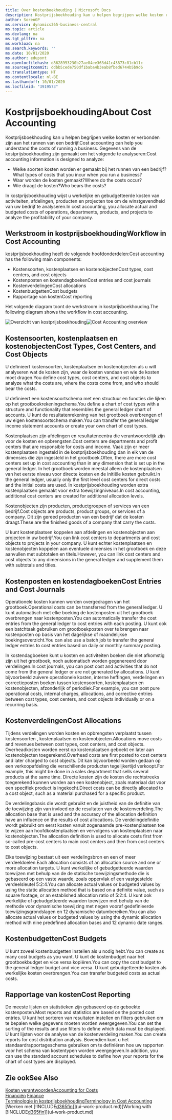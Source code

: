 ```yaml
---
title: Over kostenboekhouding | Microsoft Docs
description: Kostprijsboekhouding kan u helpen begrijpen welke kosten er verbonden zijn aan het runnen van een bedrijf.
author: SorenGP
ms.service: dynamics365-business-central
ms.topic: article
ms.devlang: na
ms.tgt_pltfrm: na
ms.workload: na
ms.search.keywords: ''
ms.date: 10/01/2020
ms.author: edupont
ms.openlocfilehash: d8628953230b27ae84ee363d41c43873c81cb11c
ms.sourcegitcommit: ddbb5cede750df1baba4b3eab8fbed6744b5b9d6
ms.translationtype: HT
ms.contentlocale: nl-BE
ms.lasthandoff: 10/01/2020
ms.locfileid: "3919573"
---
```

# <a name="about-cost-accounting"></a><span data-ttu-id="97499-103">Kostprijsboekhouding</span><span class="sxs-lookup"><span data-stu-id="97499-103">About Cost Accounting</span></span>
<span data-ttu-id="97499-104">Kostprijsboekhouding kan u helpen begrijpen welke kosten er verbonden zijn aan het runnen van een bedrijf.</span><span class="sxs-lookup"><span data-stu-id="97499-104">Cost accounting can help you understand the costs of running a business.</span></span> <span data-ttu-id="97499-105">Gegevens van de kostprijsboekhouding zijn gemaakt om het volgende te analyseren:</span><span class="sxs-lookup"><span data-stu-id="97499-105">Cost accounting information is designed to analyze:</span></span>  

-   <span data-ttu-id="97499-106">Welke soorten kosten worden er gemaakt bij het runnen van een bedrijf?</span><span class="sxs-lookup"><span data-stu-id="97499-106">What types of costs that you incur when you run a business?</span></span>  
-   <span data-ttu-id="97499-107">Waar worden de kosten gemaakt?</span><span class="sxs-lookup"><span data-stu-id="97499-107">Where do the costs occur?</span></span>  
-   <span data-ttu-id="97499-108">Wie draagt de kosten?</span><span class="sxs-lookup"><span data-stu-id="97499-108">Who bears the costs?</span></span>  

<span data-ttu-id="97499-109">In kostprijsboekhouding wijst u werkelijke en gebudgetteerde kosten van activiteiten, afdelingen, producten en projecten toe om de winstgevendheid van uw bedrijf te analyseren.</span><span class="sxs-lookup"><span data-stu-id="97499-109">In cost accounting, you allocate actual and budgeted costs of operations, departments, products, and projects to analyze the profitability of your company.</span></span>  

## <a name="workflow-in-cost-accounting"></a><span data-ttu-id="97499-110">Werkstroom in kostprijsboekhouding</span><span class="sxs-lookup"><span data-stu-id="97499-110">Workflow in Cost Accounting</span></span>  
<span data-ttu-id="97499-111">kostprijsboekhouding heeft de volgende hoofdonderdelen:</span><span class="sxs-lookup"><span data-stu-id="97499-111">Cost accounting has the following main components:</span></span>  

-   <span data-ttu-id="97499-112">Kostensoorten, kostenplaatsen en kostenobjecten</span><span class="sxs-lookup"><span data-stu-id="97499-112">Cost types, cost centers, and cost objects</span></span>  
-   <span data-ttu-id="97499-113">Kostenposten en kostendagboeken</span><span class="sxs-lookup"><span data-stu-id="97499-113">Cost entries and cost journals</span></span>  
-   <span data-ttu-id="97499-114">Kostenverdelingen</span><span class="sxs-lookup"><span data-stu-id="97499-114">Cost allocations</span></span>  
-   <span data-ttu-id="97499-115">Kostenbudgetten</span><span class="sxs-lookup"><span data-stu-id="97499-115">Cost budgets</span></span>
-   <span data-ttu-id="97499-116">Rapportage van kosten</span><span class="sxs-lookup"><span data-stu-id="97499-116">Cost reporting</span></span>  

<span data-ttu-id="97499-117">Het volgende diagram toont de werkstroom in kostprijsboekhouding.</span><span class="sxs-lookup"><span data-stu-id="97499-117">The following diagram shows the workflow in cost accounting.</span></span>  

<span data-ttu-id="97499-118">![Overzicht van kostprijsboekhouding](media/costaccountingoverview.png "CostAccountingOverview")</span><span class="sxs-lookup"><span data-stu-id="97499-118">![Cost Accounting overview](media/costaccountingoverview.png "CostAccountingOverview")</span></span>  

## <a name="cost-types-cost-centers-and-cost-objects"></a><span data-ttu-id="97499-119">Kostensoorten, kostenplaatsen en kostenobjecten</span><span class="sxs-lookup"><span data-stu-id="97499-119">Cost Types, Cost Centers, and Cost Objects</span></span>  
<span data-ttu-id="97499-120">U definieert kostensoorten, kostenplaatsen en kostenobjecten als u wilt analyseren wat de kosten zijn, waar de kosten vandaan en wie de kosten moet dragen.</span><span class="sxs-lookup"><span data-stu-id="97499-120">You define cost types, cost centers, and cost objects to analyze what the costs are, where the costs come from, and who should bear the costs.</span></span>  

<span data-ttu-id="97499-121">U definieert een kostensoortschema met een structuur en functies die lijken op het grootboekrekeningschema.</span><span class="sxs-lookup"><span data-stu-id="97499-121">You define a chart of cost types with a structure and functionality that resembles the general ledger chart of accounts.</span></span> <span data-ttu-id="97499-122">U kunt de resultatenrekening van het grootboek overbrengen of uw eigen kostensoortschema maken.</span><span class="sxs-lookup"><span data-stu-id="97499-122">You can transfer the general ledger income statement accounts or create your own chart of cost types.</span></span>  

<span data-ttu-id="97499-123">Kostenplaatsen zijn afdelingen en resultatencentra die verantwoordelijk zijn voor de kosten en opbrengsten.</span><span class="sxs-lookup"><span data-stu-id="97499-123">Cost centers are departments and profit centers that are responsible for costs and income.</span></span> <span data-ttu-id="97499-124">Vaak zijn er meer kostenplaatsen ingesteld in de kostprijsboekhouding dan in elk van de dimensies die zijn ingesteld in het grootboek.</span><span class="sxs-lookup"><span data-stu-id="97499-124">Often, there are more cost centers set up in cost accounting than in any dimension that is set up in the general ledger.</span></span> <span data-ttu-id="97499-125">In het grootboek worden meestal alleen de kostenplaatsen van het eerste niveau voor directe kosten en de initiële kosten gebruikt.</span><span class="sxs-lookup"><span data-stu-id="97499-125">In the general ledger, usually only the first level cost centers for direct costs and the initial costs are used.</span></span> <span data-ttu-id="97499-126">In kostprijsboekhouding worden extra kostenplaatsen gemaakt voor extra toewijzingniveaus.</span><span class="sxs-lookup"><span data-stu-id="97499-126">In cost accounting, additional cost centers are created for additional allocation levels.</span></span>  

<span data-ttu-id="97499-127">Kostenobjecten zijn producten, productgroepen of services van een bedrijf.</span><span class="sxs-lookup"><span data-stu-id="97499-127">Cost objects are products, product groups, or services of a company.</span></span> <span data-ttu-id="97499-128">Dit zijn gereed producten van een bedrijf dat de kosten draagt.</span><span class="sxs-lookup"><span data-stu-id="97499-128">These are the finished goods of a company that carry the costs.</span></span>  

<span data-ttu-id="97499-129">U kunt kostenplaatsen koppelen aan afdelingen en kostenobjecten aan projecten in uw bedrijf.</span><span class="sxs-lookup"><span data-stu-id="97499-129">You can link cost centers to departments and cost objects to projects in your company.</span></span> <span data-ttu-id="97499-130">U kunt echter kostenplaatsen en kostenobjecten koppelen aan eventuele dimensies in het grootboek en deze aanvullen met subtotalen en titels.</span><span class="sxs-lookup"><span data-stu-id="97499-130">However, you can link cost centers and cost objects to any dimensions in the general ledger and supplement them with subtotals and titles.</span></span>  

## <a name="cost-entries-and-cost-journals"></a><span data-ttu-id="97499-131">Kostenposten en kostendagboeken</span><span class="sxs-lookup"><span data-stu-id="97499-131">Cost Entries and Cost Journals</span></span>  
<span data-ttu-id="97499-132">Operationele kosten kunnen worden overgedragen van het grootboek.</span><span class="sxs-lookup"><span data-stu-id="97499-132">Operational costs can be transferred from the general ledger.</span></span> <span data-ttu-id="97499-133">U kunt automatisch met elke boeking de kostenposten uit het grootboek overbrengen naar kostenposten.</span><span class="sxs-lookup"><span data-stu-id="97499-133">You can automatically transfer the cost entries from the general ledger to cost entries with each posting.</span></span> <span data-ttu-id="97499-134">U kunt ook een batchtaak gebruiken om grootboekposten over te brengen naar kostenposten op basis van het dagelijkse of maandelijkse boekingsoverzicht.</span><span class="sxs-lookup"><span data-stu-id="97499-134">You can also use a batch job to transfer the general ledger entries to cost entries based on daily or monthly summary posting.</span></span>  

<span data-ttu-id="97499-135">In kostendagboeken kunt u kosten en activiteiten boeken die niet afkomstig zijn uit het grootboek, noch automatisch worden gegenereerd door verdelingen.</span><span class="sxs-lookup"><span data-stu-id="97499-135">In cost journals, you can post cost and activities that do not come from the general ledger or are not generated by allocations.</span></span> <span data-ttu-id="97499-136">U kunt bijvoorbeeld zuivere operationele kosten, interne heffingen, verdelingen en correctieposten boeken tussen kostensoorten, kostenplaatsen en kostenobjecten, afzonderlijk of periodiek.</span><span class="sxs-lookup"><span data-stu-id="97499-136">For example, you can post pure operational costs, internal charges, allocations, and corrective entries between cost types, cost centers, and cost objects individually or on a recurring basis.</span></span>  

## <a name="cost-allocations"></a><span data-ttu-id="97499-137">Kostenverdelingen</span><span class="sxs-lookup"><span data-stu-id="97499-137">Cost Allocations</span></span>  
<span data-ttu-id="97499-138">Tijdens verdelingen worden kosten en opbrengsten verplaatst tussen kostensoorten , kostenplaatsen en kostenobjecten.</span><span class="sxs-lookup"><span data-stu-id="97499-138">Allocations move costs and revenues between cost types, cost centers, and cost objects.</span></span> <span data-ttu-id="97499-139">Overheadkosten worden eerst op kostenplaatsen geboekt en later aan kostenobjecten toegerekend.</span><span class="sxs-lookup"><span data-stu-id="97499-139">Overhead costs are first posted to cost centers and later charged to cost objects.</span></span> <span data-ttu-id="97499-140">Dit kan bijvoorbeeld worden gedaan op een verkoopafdeling die verschillende producten tegelijkertijd verkoopt.</span><span class="sxs-lookup"><span data-stu-id="97499-140">For example, this might be done in a sales department that sells several products at the same time.</span></span> <span data-ttu-id="97499-141">Directe kosten zijn de kosten die rechtstreeks toegerekend kunnen worden aan een kostenobject, zoals materiaal dat voor een specifiek product is ingekocht.</span><span class="sxs-lookup"><span data-stu-id="97499-141">Direct costs can be directly allocated to a cost object, such as a material purchased for a specific product.</span></span>  

<span data-ttu-id="97499-142">De verdelingsbasis die wordt gebruikt en de juistheid van de definitie van de toewijzing zijn van invloed op de resultaten van de kostenverdeling.</span><span class="sxs-lookup"><span data-stu-id="97499-142">The allocation base that is used and the accuracy of the allocation definition have an influence on the results of cost allocations.</span></span> <span data-ttu-id="97499-143">De verdelingdefinitie wordt gebruikt om eerst kosten vanuit zogenaamde pre-kostenplaatsen toe te wijzen aan hoofdkostenplaatsen en vervolgens van kostenplaatsen naar kostenobjecten.</span><span class="sxs-lookup"><span data-stu-id="97499-143">The allocation definition is used to allocate costs first from so-called pre-cost centers to main cost centers and then from cost centers to cost objects.</span></span>  

<span data-ttu-id="97499-144">Elke toewijzing bestaat uit een verdelingsbron en een of meer verdeeldoelen.</span><span class="sxs-lookup"><span data-stu-id="97499-144">Each allocation consists of an allocation source and one or more allocation targets.</span></span> <span data-ttu-id="97499-145">U kunt werkelijke of gebudgetteerde waarden toewijzen met behulp van de de statische toewijzingsmethode die is gebaseerd op een vaste waarde, zoals oppervlak of een vastgestelde verdeelsleutel 5:2:4.</span><span class="sxs-lookup"><span data-stu-id="97499-145">You can allocate actual values or budgeted values by using the static allocation method that is based on a definite value, such as square footage, or an established allocation ratio of 5:2:4.</span></span> <span data-ttu-id="97499-146">U kunt ook werkelijke of gebudgetteerde waarden toewijzen met behulp van de methode voor dynamische toewijzing met negen vooraf gedefinieerde toewijzingsgrondslagen en 12 dynamische datumbereiken.</span><span class="sxs-lookup"><span data-stu-id="97499-146">You can also allocate actual values or budgeted values by using the dynamic allocation method with nine predefined allocation bases and 12 dynamic date ranges.</span></span>  

## <a name="cost-budgets"></a><span data-ttu-id="97499-147">Kostenbudgetten</span><span class="sxs-lookup"><span data-stu-id="97499-147">Cost Budgets</span></span>  
<span data-ttu-id="97499-148">U kunt zoveel kostenbudgetten instellen als u nodig hebt.</span><span class="sxs-lookup"><span data-stu-id="97499-148">You can create as many cost budgets as you want.</span></span> <span data-ttu-id="97499-149">U kunt de kostenbudget naar het grootboekbudget en vice versa kopiëren.</span><span class="sxs-lookup"><span data-stu-id="97499-149">You can copy the cost budget to the general ledger budget and vice versa.</span></span> <span data-ttu-id="97499-150">U kunt gebudgetteerde kosten als werkelijke kosten overbrengen.</span><span class="sxs-lookup"><span data-stu-id="97499-150">You can transfer budgeted costs as actual costs.</span></span>  

## <a name="cost-reporting"></a><span data-ttu-id="97499-151">Rapportage van kosten</span><span class="sxs-lookup"><span data-stu-id="97499-151">Cost Reporting</span></span>  
<span data-ttu-id="97499-152">De meeste lijsten en statistieken zijn gebaseerd op de geboekte kostenposten.</span><span class="sxs-lookup"><span data-stu-id="97499-152">Most reports and statistics are based on the posted cost entries.</span></span> <span data-ttu-id="97499-153">U kunt het sorteren van resultaten instellen en filters gebruiken om te bepalen welke gegevens moeten worden weergegeven.</span><span class="sxs-lookup"><span data-stu-id="97499-153">You can set the sorting of the results and use filters to define which data must be displayed.</span></span> <span data-ttu-id="97499-154">U kunt lijsten voor de analyse van de kostenverdeling maken.</span><span class="sxs-lookup"><span data-stu-id="97499-154">You can create reports for cost distribution analysis.</span></span> <span data-ttu-id="97499-155">Bovendien kunt u het standaardrapportageschema gebruiken om te definiëren hoe uw rapporten voor het schema van kostentypen worden weergegeven.</span><span class="sxs-lookup"><span data-stu-id="97499-155">In addition, you can use the standard account schedules to define how your reports for the chart of cost types are displayed.</span></span>  

## <a name="see-also"></a><span data-ttu-id="97499-156">Zie ook</span><span class="sxs-lookup"><span data-stu-id="97499-156">See Also</span></span>  
 [<span data-ttu-id="97499-157">Kosten verantwoorden</span><span class="sxs-lookup"><span data-stu-id="97499-157">Accounting for Costs</span></span>](finance-manage-cost-accounting.md)  
 <span data-ttu-id="97499-158">[Financiën](finance.md) </span><span class="sxs-lookup"><span data-stu-id="97499-158">[Finance](finance.md) </span></span>  
 [<span data-ttu-id="97499-159">Terminologie in kostprijsboekhouding</span><span class="sxs-lookup"><span data-stu-id="97499-159">Terminology in Cost Accounting</span></span>](finance-terminology-in-cost-accounting.md)  
 <span data-ttu-id="97499-160">[Werken met [!INCLUDE[d365fin](includes/d365fin_md.md)]](ui-work-product.md)</span><span class="sxs-lookup"><span data-stu-id="97499-160">[Working with [!INCLUDE[d365fin](includes/d365fin_md.md)]](ui-work-product.md)</span></span>
